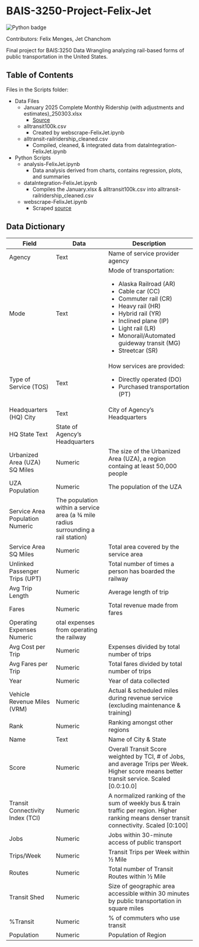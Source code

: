 # BAIS-3250-Project-Felix-Jet

![Python badge](https://img.shields.io/static/v1?message=python&logo=python&labelColor=5c5c5c&color=3776AB&logoColor=white&label=%20&style=for-the-badge)

Contributors: Felix Menges, Jet Chanchom

Final project for BAIS:3250 Data Wrangling analyzing rail-based forms of public transportation in the United States.

## Table of Contents

Files in the Scripts folder:

- Data Files
  - January 2025 Complete Monthly Ridership (with adjustments and estimates)\_250303.xlsx
    - [Source](https://www.transit.dot.gov/ntd/data-product/monthly-module-adjusted-data-release)
  - alltransit100k.csv
    - Created by webscrape-FelixJet.ipynb
  - alltransit-railridership_cleaned.csv
    - Compiled, cleaned, & integrated data from dataIntegration-FelixJet.ipynb
- Python Scripts
  - analysis-FelixJet.ipynb
    - Data analysis derived from charts, contains regression, plots, and summaries
  - dataIntegration-FelixJet.ipynb
    - Compiles the January.xlsx & alltransit100k.csv into alltransit-railridership_cleaned.csv
  - webscrape-FelixJet.ipynb
    - Scraped [source](https://alltransit.cnt.org/rankings/)

## Data Dictionary

| Field | Data | Description |
| --- | --- | --- |
| Agency | Text | Name of service provider agency
| Mode | Text | Mode of transportation: <ul><li>Alaska Railroad (AR)</li><li>Cable car (CC)</li><li>Commuter rail (CR)</li><li>Heavy rail (HR)</li><li>Hybrid rail (YR)</li><li>Inclined plane (IP)</li><li>Light rail (LR)</li><li>Monorail/Automated guideway transit (MG)</li><li>Streetcar (SR)</li></ul> |
| Type of Service (TOS) | Text | How services are provided: <ul><li>Directly operated (DO)</li><li>Purchased transportation (PT)</li></ul> |
| Headquarters (HQ) City| Text | City of Agency’s Headquarters |
| HQ State Text | State of Agency’s Headquarters |
| Urbanized Area (UZA) SQ Miles | Numeric | The size of the Urbanized Area (UZA), a region containg at least 50,000 people |
| UZA Population | Numeric | The population of the UZA|
| Service Area Population Numeric | The population within a service area (a ¾ mile radius surrounding a rail station)
| Service Area SQ Miles | Numeric | Total area covered by the service area |
| Unlinked Passenger Trips (UPT) | Numeric | Total number of times a person has boarded the railway |
| Avg Trip Length | Numeric | Average length of trip |
| Fares | Numeric | Total revenue made from fares |
| Operating Expenses Numeric | otal expenses from operating the railway|
| Avg Cost per Trip | Numeric | Expenses divided by total number of trips |
| Avg Fares per Trip | Numeric | Total fares divided by total number of trips |
| Year | Numeric | Year of data collected |
| Vehicle Revenue Miles (VRM)| Numeric | Actual & scheduled miles during revenue service (excluding maintenance & training) |
| Rank | Numeric | Ranking amongst other regions |
| Name | Text | Name of City & State|
| Score | Numeric | Overall Transit Score weighted by TCI, # of Jobs, and average Trips per Week. Higher score means better transit service. Scaled [0.0:10.0] |
| Transit Connectivity Index (TCI) | Numeric | A normalized ranking of the sum of weekly bus & train traffic per region. Higher ranking means denser transit connectivity. Scaled [0:100] |
| Jobs | Numeric | Jobs within 30-minute access of public transport |
| Trips/Week | Numeric | Transit Trips per Week within ½ Mile |
| Routes | Numeric | Total number of Transit Routes within ½ Mile |
| Transit Shed | Numeric | Size of geographic area accessible within 30 minutes by public transportation in square miles |
| %Transit | Numeric | % of commuters who use transit |
| Population | Numeric | Population of Region |
